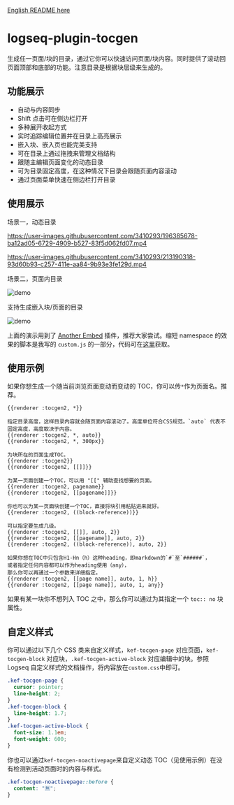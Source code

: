 [English README here](README.en.md)

# logseq-plugin-tocgen

生成任一页面/块的目录，通过它你可以快速访问页面/块内容。同时提供了滚动回页面顶部和底部的功能。注意目录是根据块层级来生成的。

## 功能展示

- 自动与内容同步
- Shift 点击可在侧边栏打开
- 多种展开收起方式
- 实时追踪编辑位置并在目录上高亮展示
- 嵌入块、嵌入页也能完美支持
- 可在目录上通过拖拽来管理文档结构
- 跟随主编辑页面变化的动态目录
- 可为目录固定高度，在这种情况下目录会跟随页面内容滚动
- 通过页面菜单快速在侧边栏打开目录

## 使用展示

场景一，动态目录

https://user-images.githubusercontent.com/3410293/196385678-ba12ad05-6729-4909-b527-83f5d062fd07.mp4

https://user-images.githubusercontent.com/3410293/213190318-93d60b93-c257-411e-aa84-9b93e3fe129d.mp4

场景二，页面内目录

![demo](demo_inline_toc.gif)

支持生成嵌入块/页面的目录

![demo](demo_embed.gif)

上面的演示用到了 [Another Embed](https://github.com/sethyuan/logseq-plugin-another-embed) 插件，推荐大家尝试。缩短 namespace 的效果的脚本是我写的 `custom.js` 的一部分，代码可在[这里](https://gist.github.com/sethyuan/4ea9ed4305d0145ad565b2128ae6cef4)获取。

## 使用示例

如果你想生成一个随当前浏览页面变动而变动的 TOC，你可以传`*`作为页面名。推荐。

```
{{renderer :tocgen2, *}}

指定目录高度，这样目录内容就会随页面内容滚动了。高度单位符合CSS规范。`auto` 代表不固定高度，高度取决于内容。
{{renderer :tocgen2, *, auto}}
{{renderer :tocgen2, *, 300px}}
```

```
为块所在的页面生成TOC。
{{renderer :tocgen2}}
{{renderer :tocgen2, [[]]}}

为某一页面创建一个TOC，可以用 "[[" 辅助查找想要的页面。
{{renderer :tocgen2, pagename}}
{{renderer :tocgen2, [[pagename]]}}

你也可以为某一页面块创建一个TOC，直接将块引用粘贴进来就好。
{{renderer :tocgen2, ((block-reference))}}

可以指定要生成几级。
{{renderer :tocgen2, [[]], auto, 2}}
{{renderer :tocgen2, [[pagename]], auto, 2}}
{{renderer :tocgen2, ((block-reference)), auto, 2}}

如果你想在TOC中只包含H1-Hn（h）这种heading，即markdown的`#`至`######`，
或者指定任何内容都可以作为heading使用（any），
那么你可以再通过一个参数来详细指定。
{{renderer :tocgen2, [[page name]], auto, 1, h}}
{{renderer :tocgen2, [[page name]], auto, 1, any}}
```

如果有某一块你不想列入 TOC 之中，那么你可以通过为其指定一个 `toc:: no` 块属性。

## 自定义样式

你可以通过以下几个 CSS 类来自定义样式，`kef-tocgen-page` 对应页面，`kef-tocgen-block` 对应块，`.kef-tocgen-active-block` 对应编辑中的块。参照 Logseq 自定义样式的文档操作，将内容放在`custom.css`中即可。

```css
.kef-tocgen-page {
  cursor: pointer;
  line-height: 2;
}
.kef-tocgen-block {
  line-height: 1.7;
}
.kef-tocgen-active-block {
  font-size: 1.1em;
  font-weight: 600;
}
```

你也可以通过`kef-tocgen-noactivepage`来自定义动态 TOC（见使用示例）在没有检测到活动页面时的内容与样式。

```css
.kef-tocgen-noactivepage::before {
  content: "🈚️";
}
```
